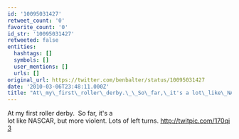 ```yaml
---
id: '10095031427'
retweet_count: '0'
favorite_count: '0'
id_str: '10095031427'
retweeted: false
entities:
  hashtags: []
  symbols: []
  user_mentions: []
  urls: []
original_url: https://twitter.com/benbalter/status/10095031427
date: '2010-03-06T23:48:11.000Z'
title: "At\_my\_first\_roller\_derby.\_\_So\_far,\_it's a lot\_like\_NASCAR,\_but\_more\_violent.\_Lots\_of\_left\_turns.\_http://twitpic.com/170qi3"
---
```


At my first roller derby.  So far, it's a lot like NASCAR, but more violent. Lots of left turns. http://twitpic.com/170qi3